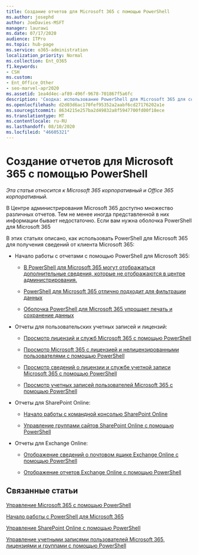 ```yaml
---
title: Создание отчетов для Microsoft 365 с помощью PowerShell
ms.author: josephd
author: JoeDavies-MSFT
manager: laurawi
ms.date: 07/17/2020
audience: ITPro
ms.topic: hub-page
ms.service: o365-administration
localization_priority: Normal
ms.collection: Ent_O365
f1.keywords:
- CSH
ms.custom:
- Ent_Office_Other
- seo-marvel-apr2020
ms.assetid: 1ea4d4ec-af89-496f-9678-701867f5a6fc
description: 'Сводка: использование PowerShell для Microsoft 365 для создания отчетов, которые невозможно создать в центре администрирования Microsoft 365.'
ms.openlocfilehash: d2d03d6ac170fef95352a2aabf6cd27176202a1e
ms.sourcegitcommit: 8634215e257ba2d49832a8f5947700fd00f18ece
ms.translationtype: MT
ms.contentlocale: ru-RU
ms.lasthandoff: 08/10/2020
ms.locfileid: "46605321"
---
```

# <a name="use-powershell-to-create-reports-for-microsoft-365"></a>Создание отчетов для Microsoft 365 с помощью PowerShell

*Эта статья относится к Microsoft 365 корпоративный и Office 365 корпоративный.*

В Центре администрирования Microsoft 365 доступно множество различных отчетов. Тем не менее иногда представленной в них информации бывает недостаточно. Если вам нужна оболочка PowerShell для Microsoft 365
  
В этих статьях описано, как использовать PowerShell для Microsoft 365 для получения сведений от клиента Microsoft 365:
  
- Начало работы с отчетами с помощью PowerShell для Microsoft 365:
    
  - [В PowerShell для Microsoft 365 могут отображаться дополнительные сведения, которые не отображаются в центре администрирования.](https://technet.microsoft.com/library/dn568034.aspx#reveal)
    
  - [PowerShell для Microsoft 365 отлично подходит для фильтрации данных](https://technet.microsoft.com/library/dn568034.aspx#filter)
    
  - [Оболочка PowerShell для Microsoft 365 упрощает печать и сохранение данных](https://technet.microsoft.com/library/dn568034.aspx#printsave)
    
- Отчеты для пользовательских учетных записей и лицензий:
    
  - [Просмотр лицензий и служб Microsoft 365 с помощью PowerShell](view-licenses-and-services-with-office-365-powershell.md)
    
  - [Просмотр Microsoft 365 с лицензией и нелицензированными пользователями с помощью PowerShell](view-licensed-and-unlicensed-users-with-office-365-powershell.md)
    
  - [Просмотр сведений о лицензии и службе учетной записи Microsoft 365 с помощью PowerShell](view-account-license-and-service-details-with-office-365-powershell.md)
    
  - [Просмотр учетных записей пользователей Microsoft 365 с помощью PowerShell](view-user-accounts-with-office-365-powershell.md)
    
- Отчеты для SharePoint Online:
    
  - [Начало работы с командной консолью SharePoint Online](https://docs.microsoft.com/powershell/sharepoint/sharepoint-online/connect-sharepoint-online)
    
  - [Управление группами сайтов SharePoint Online с помощью PowerShell](https://technet.microsoft.com/library/122f4099-c78d-4cce-bab0-4343b04596ae.aspx)
    
- Отчеты для Exchange Online:
    
  - [Отображение сведений о почтовом ящике Exchange Online с помощью PowerShell](https://technet.microsoft.com/library/13843002-56ca-4b75-81c5-84386522b01b.aspx)
    
  - [Отображение отчетов Exchange Online с помощью PowerShell](https://technet.microsoft.com/library/4873a063-9fc4-4ed9-826a-6e935fef61d4.aspx)
    
## <a name="related-topics"></a>Связанные статьи

[Управление Microsoft 365 с помощью PowerShell](manage-office-365-with-office-365-powershell.md)
  
[Начало работы с PowerShell для Microsoft 365](getting-started-with-office-365-powershell.md)
  
[Управление SharePoint Online с помощью PowerShell](manage-sharepoint-online-with-office-365-powershell.md)
  
[Управление учетными записями пользователей Microsoft 365, лицензиями и группами с помощью PowerShell](manage-user-accounts-and-licenses-with-office-365-powershell.md)
  
